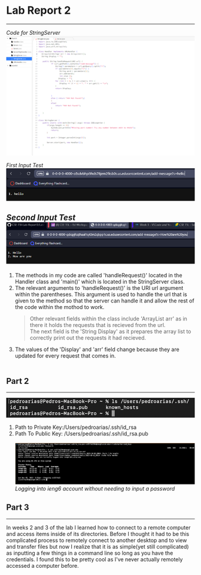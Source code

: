 # Lab Report 2
---
*Code for StringServer*<br>
![First Input](StringServercode.png)

*First Input Test*<br>
![Code for StringServer](hello.PNG)

*Second Input Test*<br>
![Second Input](How%20are%20you.PNG)
---
1. The methods in my code are called 'handleRequest()' located in the Handler class and 'main()' which is located in the StringServer class.
2. The relevant arguments to 'handleRequest()' is the URI url argument within the parentheses. This argument is used to handle the url that is given to the method so that the server can handle it and allow the rest of the code within the mothod to work. <br>
   > Other relevant fields within the class include 'ArrayList<String> arr' as in there it holds the requests that is recieved from the url. <br>
   > The next field is the 'String Display' as it prepares the array list to correctly print out the requests it had recieved.<br>
3. The values of the 'Display' and 'arr' field change because they are updated for every request that comes in.<br><br>
## Part 2
---
![Command Line](Screenshot%202023-10-22%20at%2011.55.18%20PM.png)
1. Path to Private Key:/Users/pedroarias/.ssh/id_rsa
2. Path To Public Key: /Users/pedroarias/.ssh/id_rsa.pub <br> <br>
![Login with no password](ieng6Login-nopasword.png) <br>
*Logging into ieng6 account without needing to input a password*

## Part 3
---
   In weeks 2 and 3 of the lab I learned how to connect to a remote computer and access items inside of its directories. Before I thought it had to be this complicated process to remotely connect to another desktop and to view and transfer files but now I realize that it is as simple(yet still complicated) as inputting a few things in a command line so long as you have the credentials. I found this to be pretty cool as I've never actually remotely accessed a computer before. 
